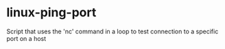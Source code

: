 # linux-ping-port
Script that uses the 'nc' command in a loop to test connection to a specific port on a host
